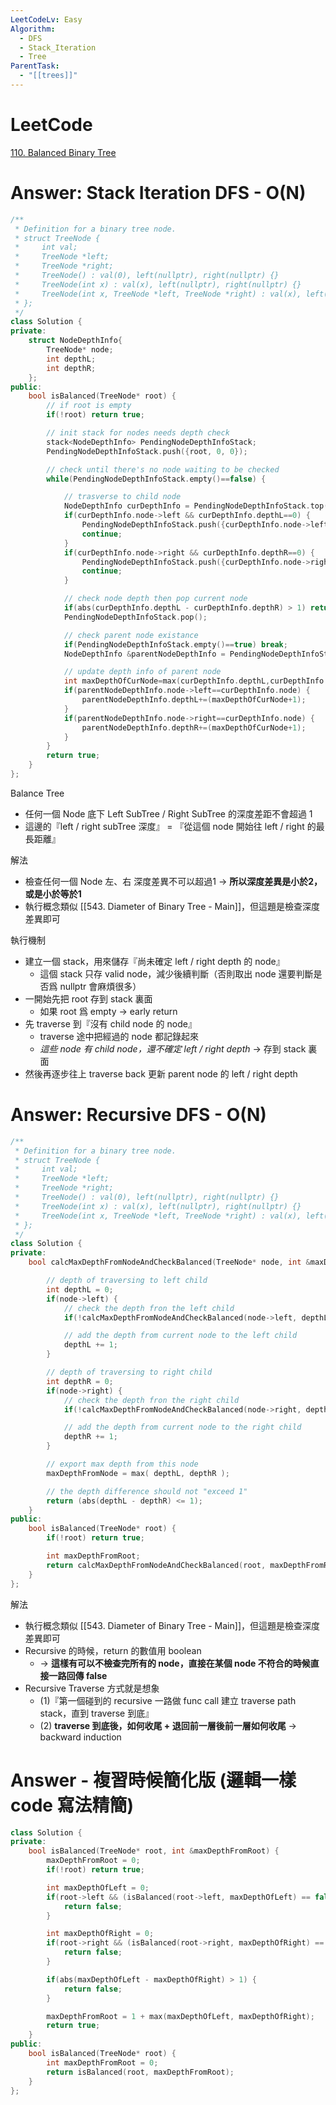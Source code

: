 ```yaml
---
LeetCodeLv: Easy
Algorithm:
  - DFS
  - Stack_Iteration
  - Tree
ParentTask:
  - "[[trees]]"
---
```


# LeetCode
[110. Balanced Binary Tree](https://leetcode.com/problems/balanced-binary-tree/)

# Answer: Stack Iteration DFS - O(N)
```Cpp
/**
 * Definition for a binary tree node.
 * struct TreeNode {
 *     int val;
 *     TreeNode *left;
 *     TreeNode *right;
 *     TreeNode() : val(0), left(nullptr), right(nullptr) {}
 *     TreeNode(int x) : val(x), left(nullptr), right(nullptr) {}
 *     TreeNode(int x, TreeNode *left, TreeNode *right) : val(x), left(left), right(right) {}
 * };
 */
class Solution {
private:
    struct NodeDepthInfo{
        TreeNode* node;
        int depthL;
        int depthR;
    };
public:
    bool isBalanced(TreeNode* root) {
        // if root is empty
        if(!root) return true;

        // init stack for nodes needs depth check
        stack<NodeDepthInfo> PendingNodeDepthInfoStack;
        PendingNodeDepthInfoStack.push({root, 0, 0});

        // check until there's no node waiting to be checked
        while(PendingNodeDepthInfoStack.empty()==false) {

            // trasverse to child node
            NodeDepthInfo curDepthInfo = PendingNodeDepthInfoStack.top();
            if(curDepthInfo.node->left && curDepthInfo.depthL==0) {
                PendingNodeDepthInfoStack.push({curDepthInfo.node->left,0,0});
                continue;
            }
            if(curDepthInfo.node->right && curDepthInfo.depthR==0) {
                PendingNodeDepthInfoStack.push({curDepthInfo.node->right,0,0});
                continue;
            }

            // check node depth then pop current node
            if(abs(curDepthInfo.depthL - curDepthInfo.depthR) > 1) return false;
            PendingNodeDepthInfoStack.pop();

            // check parent node existance
            if(PendingNodeDepthInfoStack.empty()==true) break;
            NodeDepthInfo &parentNodeDepthInfo = PendingNodeDepthInfoStack.top();

            // update depth info of parent node
            int maxDepthOfCurNode=max(curDepthInfo.depthL,curDepthInfo.depthR);
            if(parentNodeDepthInfo.node->left==curDepthInfo.node) {
                parentNodeDepthInfo.depthL+=(maxDepthOfCurNode+1);
            }
            if(parentNodeDepthInfo.node->right==curDepthInfo.node) {
                parentNodeDepthInfo.depthR+=(maxDepthOfCurNode+1);
            }
        }
        return true;
    }
};
```
Balance Tree
- 任何一個 Node 底下 Left SubTree / Right SubTree 的深度差距不會超過 1
- 這邊的『left / right subTree 深度』 = 『從這個 node 開始往 left / right 的最長距離』

解法
- 檢查任何一個 Node 左、右 深度差異不可以超過1 -> **所以深度差異是小於2，或是小於等於1**
- 執行概念類似 [[543. Diameter of Binary Tree - Main]]，但這題是檢查深度差異即可

執行機制
- 建立一個 stack，用來儲存『尚未確定 left / right depth 的 node』
	- 這個 stack 只存 valid node，減少後續判斷（否則取出 node 還要判斷是否爲 nullptr 會麻煩很多）
- 一開始先把 root 存到 stack 裏面
	- 如果 root 爲 empty -> early return
- 先 traverse 到『沒有 child node 的 node』
	- traverse 途中把經過的 node 都記錄起來
	- *這些 node 有 child node，還不確定 left / right depth* -> 存到 stack 裏面
- 然後再逐步往上 traverse back 更新 parent node 的 left / right depth


# Answer: Recursive DFS - O(N)
```Cpp
/**
 * Definition for a binary tree node.
 * struct TreeNode {
 *     int val;
 *     TreeNode *left;
 *     TreeNode *right;
 *     TreeNode() : val(0), left(nullptr), right(nullptr) {}
 *     TreeNode(int x) : val(x), left(nullptr), right(nullptr) {}
 *     TreeNode(int x, TreeNode *left, TreeNode *right) : val(x), left(left), right(right) {}
 * };
 */
class Solution {
private:
    bool calcMaxDepthFromNodeAndCheckBalanced(TreeNode* node, int &maxDepthFromNode) {

        // depth of traversing to left child
        int depthL = 0;
        if(node->left) {
            // check the depth fron the left child
            if(!calcMaxDepthFromNodeAndCheckBalanced(node->left, depthL)) return false;

            // add the depth from current node to the left child
            depthL += 1;
        }

        // depth of traversing to right child
        int depthR = 0;
        if(node->right) {
            // check the depth fron the right child
            if(!calcMaxDepthFromNodeAndCheckBalanced(node->right, depthR)) return false;

            // add the depth from current node to the right child
            depthR += 1;
        }

        // export max depth from this node
        maxDepthFromNode = max( depthL, depthR );

        // the depth difference should not "exceed 1"
        return (abs(depthL - depthR) <= 1);
    }
public:
    bool isBalanced(TreeNode* root) {
        if(!root) return true;

        int maxDepthFromRoot;
        return calcMaxDepthFromNodeAndCheckBalanced(root, maxDepthFromRoot);
    }
};
```
解法
- 執行概念類似 [[543. Diameter of Binary Tree - Main]]，但這題是檢查深度差異即可
- Recursive 的時候，return 的數值用 boolean
	- -> **這樣有可以不檢查完所有的 node，直接在某個 node 不符合的時候直接一路回傳 false**
- Recursive Traverse 方式就是想象
	- (1)『第一個碰到的 recursive 一路做 func call 建立 traverse path stack，直到 traverse 到底』
	- (2) **traverse 到底後，如何收尾 + 退回前一層後前一層如何收尾** -> backward induction


# Answer - 複習時候簡化版 (邏輯一樣 code 寫法精簡)
```Cpp
class Solution {
private:
    bool isBalanced(TreeNode* root, int &maxDepthFromRoot) {
        maxDepthFromRoot = 0;
        if(!root) return true;

        int maxDepthOfLeft = 0;
        if(root->left && (isBalanced(root->left, maxDepthOfLeft) == false)) {
            return false;
        }

        int maxDepthOfRight = 0;
        if(root->right && (isBalanced(root->right, maxDepthOfRight) == false)) {
            return false;
        }

        if(abs(maxDepthOfLeft - maxDepthOfRight) > 1) {
            return false;
        }

        maxDepthFromRoot = 1 + max(maxDepthOfLeft, maxDepthOfRight);
        return true;
    }
public:
    bool isBalanced(TreeNode* root) {
        int maxDepthFromRoot = 0;
        return isBalanced(root, maxDepthFromRoot);
    }
};
```